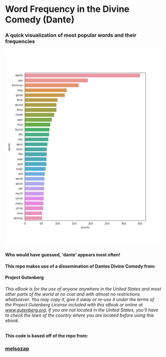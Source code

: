 # Word Frequency in the Divine Comedy (Dante)
### A quick visualization of most popular words and their frequencies


![Word Freq. Dantes Divine Comedy](DantesInfernoWordFreq.png?)

#### Who would have guessed, 'dante' appears most often!

#### This repo makes use of a dissemination of Dantes Divine Comedy from:
#### Project Gutenberg
###### This eBook is for the use of anyone anywhere in the United States and most other parts of the world at no cost and with almost no restrictions whatsoever. You may copy it, give it away or re-use it under the terms of the Project Gutenberg License included with this eBook or online at www.gutenberg.org. If you are not located in the United States, you’ll have to check the laws of the country where you are located before using this ebook.

#### This code is based off of the repo from:
### [melsozap](https://github.com/melozap/Visualizing-Shakespearean-Plays)
